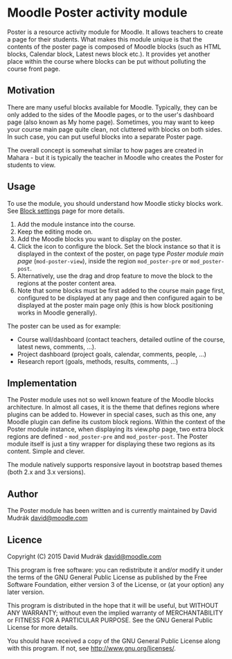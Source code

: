 Moodle Poster activity module
=============================

Poster is a resource activity module for Moodle. It allows teachers to create a page for their students. What makes this module
unique is that the contents of the poster page is composed of Moodle blocks (such as HTML blocks, Calendar block, Latest news block
etc.). It provides yet another place within the course where blocks can be put without polluting the course front page.

Motivation
----------

There are many useful blocks available for Moodle. Typically, they can be only added to the sides of the Moodle pages, or to the
user's dashboard page (also known as My home page). Sometimes, you may want to keep your course main page quite clean, not cluttered
with blocks on both sides. In such case, you can put useful blocks into a separate Poster page.

The overall concept is somewhat similar to how pages are created in Mahara - but it is typically the teacher in Moodle who creates
the Poster for students to view.

Usage
-----

To use the module, you should understand how Moodle sticky blocks work. See [Block
settings](https://docs.moodle.org/en/Block_settings) page for more details.

1. Add the module instance into the course.
2. Keep the editing mode on.
3. Add the Moodle blocks you want to display on the poster.
4. Click the icon to configure the block. Set the block instance so that it is displayed in the context of the
   poster, on page type _Poster module main page_ (`mod-poster-view`), inside the region `mod_poster-pre` or `mod_poster-post`.
5. Alternatively, use the drag and drop feature to move the block to the regions at the poster content area.
6. Note that some blocks must be first added to the course main page first, configured to be displayed at any page and then
   configured again to be displayed at the poster main page only (this is how block positioning works in Moodle generally).

The poster can be used as for example:

* Course wall/dashboard (contact teachers, detailed outline of the course, latest news, comments, ...).
* Project dashboard (project goals, calendar, comments, people, ...)
* Research report (goals, methods, results, comments, ...)

Implementation
--------------

The Poster module uses not so well known feature of the Moodle blocks architecture. In almost all cases, it is the theme that
defines regions where plugins can be added to. However in special cases, such as this one, any Moodle plugin can define its custom
block regions.  Within the context of the Poster module instance, when displaying its view.php page, two extra block regions are
defined - `mod_poster-pre` and `mod_poster-post`. The Poster module itself is just a tiny wrapper for displaying these two regions
as its content. Simple and clever.

The module natively supports responsive layout in bootstrap based themes (both 2.x and 3.x versions).

Author
------

The Poster module has been written and is currently maintained by David Mudrák <david@moodle.com>

Licence
-------

Copyright (C) 2015 David Mudrák <david@moodle.com>

This program is free software: you can redistribute it and/or modify it under the terms of the GNU General Public License as
published by the Free Software Foundation, either version 3 of the License, or (at your option) any later version.

This program is distributed in the hope that it will be useful, but WITHOUT ANY WARRANTY; without even the implied warranty of
MERCHANTABILITY or FITNESS FOR A PARTICULAR PURPOSE.  See the GNU General Public License for more details.

You should have received a copy of the GNU General Public License along with this program.  If not, see
<http://www.gnu.org/licenses/>.
